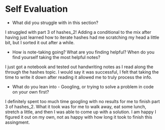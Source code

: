 # Self Evaluation

- What did you struggle with in this section?

I struggled with part 3 of hashes_2! Adding a conditional to the mix after having just learned how to iterate hashes had me scratching my head a little bit, but I sorted it out after a while.

- How is note-taking going? What are you finding helpful? When do you find yourself taking the most helpful notes?

I just got a notebook and tested out handwriting notes as I read along the through the hashes topic. I would say it was successful, I felt that taking the time to write it down after reading it allowed me to truly process the info.

- What do you lean into - Googling, or trying to solve a problem in code on your own first?

I definitely spent too much time googling with no results for me to finish part 3 of hashes_2. What it took was for me to walk away, eat some lunch, stretch a little, and then I was able to come up with a solution. I am happy I figured it out on my own, not as happy with how long it took to finish this assingment.